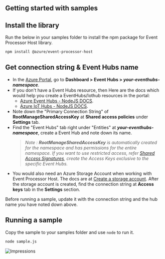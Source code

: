 ## Getting started with samples

## Install the library

Run the below in your samples folder to install the npm package for Event Processor Host library.

```bash
npm install @azure/event-processor-host
```

## Get connection string & Event Hubs name

- In the [Azure Portal](https://portal.azure.com), go to **Dashboard > Event Hubs > _your-eventhubs-namespace_**.
- If you don't have a Event Hubs resource, then Here are the docs which would help you create a EventHubs/Iothub resources in the portal:
  - [Azure Event Hubs - NodeJS DOCS](https://docs.microsoft.com/azure/event-hubs/event-hubs-node-get-started-send).
  - [Azure IoT Hubs - NodeJS DOCS](https://docs.microsoft.com/azure/iot-hub/iot-hub-node-node-module-twin-getstarted).
- Note down the "Primary Connection String" of **RootManageSharedAccessKey** at **Shared access policies** under **Settings** tab.
- Find the "Event Hubs" tab right under "Entities" at **_your-eventhubs-namespace_**, create a Event Hub and note down its name.
  > _Note : **RootManageSharedAccessKey** is automatically created for the namespace and has permissions for the entire namespace. If you want to use restricted access, refer [Shared Access Signatures](https://docs.microsoft.com/rest/api/eventhub/generate-sas-token), create the Access Keys exclusive to the specific Event Hubs._
- You would also need an Azure Storage Account when working with Event Processor Host. The docs are at
  [Create a storage account](https://docs.microsoft.com/azure/storage/common/storage-quickstart-create-account?tabs=azure-portal). After the storage account is created, find the connection string at **Access keys** tab in the **Settings** section.

Before running a sample, update it with the connection string and the hub name you have noted down above.

## Running a sample

Copy the sample to your samples folder and use `node` to run it.

```bash
node sample.js
```

![Impressions](https://azure-sdk-impressions.azurewebsites.net/api/impressions/azure-sdk-for-js%2Fsdk%2Feventhub%2Fevent-processor-host%2Fsamples%2FREADME.png)
